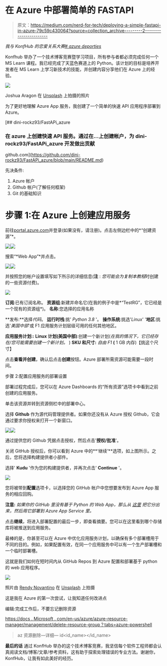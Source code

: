 # 在 Azure 中部署简单的 FASTAPI

> 原文：<https://medium.com/nerd-for-tech/deploying-a-simple-fastapi-in-azure-79c59c430064?source=collection_archive---------2----------------------->

*我与 KonfHub 的恋爱关系大赛*[*# azure deporties*](https://twitter.com/intent/tweet?url=https%3A%2F%2Fdevstories.konfhub.com%2F&text=Hey%F0%9F%96%90%EF%B8%8F%20I%20am%20taking%20part%20in%20%23azuredevstories%20)

Konfhub 举办了一个技术博客竞赛暨学习项目，所有参与者都必须完成任何一个 MS Learn 课程。我已经完成了天蓝色赛道上的 Python。该计划的目标是培养开发者在 MS Learn 上学习新技术的技能，并创建内容分享他们在 Azure 上的经验。

![](img/23687a299cd3fd4659ff5f62d63907f5.png)

Joshua Aragon 在 [Unsplash](https://unsplash.com?utm_source=medium&utm_medium=referral) 上拍摄的照片

为了更好地理解 Azure App 服务，我创建了一个简单的快速 API 应用程序部署到 Azure。

[](https://github.com/dini-rockz93/FastAPi_azure/blob/main/README.md) [## dini-rockz93/FastAPi_azure

### 在 azure 上创建快速 API 服务。通过在…上创建帐户，为 dini-rockz93/FastAPi_azure 开发做出贡献

github.com](https://github.com/dini-rockz93/FastAPi_azure/blob/main/README.md) 

先决条件:

1.  Azure 帐户
2.  Github 帐户(了解任何框架)
3.  Git 的基础知识

# 步骤 1:在 Azure 上创建应用服务

前往[portal.azure.com](https://portal.azure.com/)并登录(如果没有，请注册)。点击左侧边栏中的*“创建资源”*。

![](img/23f73d16e79dcba20f2cc90ddcfeda8f.png)![](img/5432804c2cf60837e7d17208acd8d28c.png)

搜索“*Web App”*并点击。

![](img/eed0855f922506b302f200f7ee638848.png)![](img/17c7bee752d249aeb5c309caecfdba47.png)

并按照您的帐户设置填写如下所示的详细信息(**注** : *您可能会为复制本教程*时创建的一些资源付费)。

![](img/e05441e089fbf442ba379489d84aa2c4.png)

**订阅**:已有订阅名称。
**资源组**:新建并命名它(在我的例子中是*“TestRG”，它已经是一个现有的资源组*)。
**名称**:您选择的应用名称

**发布:**选择*代码*。
**运行时栈**:挑' *Python 3.8* '。
**操作系统**:挑选'*Linux*'
'**地区**:挑选'*美国中部*'或 F1 应用服务计划层级可用的任何其他地区。

**应用服务计划::
Linux 计划(美国中部)**:创建一个新计划(*在我的情况下，它已经存在/您可能需要创建一个新计划。* )
**SKU 和尺寸:** *自由 F1* **(** 1 GB 内存)【挑这个尺寸】

点击**查看并创建**，确认后点击**创建**按钮。Azure 部署所需资源可能需要一段时间。

步骤 2:配置应用服务的部署设置

部署过程完成后，您可以在 Azure Dashboards 的“所有资源”选项卡中看到之前创建的应用服务。

单击该资源并转到资源侧栏中的部署中心。

选择 **Github** 作为源代码管理提供者。如果你还没有从 Azure 授权 Github，它会通过要求你授权来打开一个新窗口。

![](img/3f7c729a914f32d31f217799cd4b88d8.png)![](img/68abe0dd1aff8ea2068e04646c8318db.png)

通过提供您的 Github 凭据点击授权，然后点击'**授权/批准**'。

关闭 GitHub 授权后，你可以看到 Azure 中的**‘继续’**选项，如上图所示。之后，您将选择构建提供者小部件。

选择' **Kudu** '作为您的构建提供者，并再次点击' **Continue** '。

![](img/96a9ec7f373d561b2f0092734bcbf0cd.png)

您将被带到**配置**选项卡，以选择您的 GitHub 帐户中您想要发布到 Azure App 服务的相应回购。

**注意:** *如果你的 GitHub 里没有基于 Python 的 Web App，那么从* [*这里*](https://github.com/dini-rockz93/FastAPi_azure/) *把它分出来，然后用它部署到 Azure App Service 里。*

点击**继续**，将进入部署配置的最后一步，即查看摘要。您可以在这里看到哪个存储库将被推送到应用服务。

最棒的是，你甚至可以在 Azure 中优化应用服务计划，以确保有多个部署槽用于不同的目的。例如，如果配置有效，在同一个应用服务中可以有一个生产部署槽和一个临时部署槽。

这就是我们如何在短时间内从 GitHub Repos 到 Azure 配置和部署基于 python 的 web 应用程序。

![](img/b9994ec8ba3698008b1b3ebd9aa22e35.png)

照片由 [Rendy Novantino](https://unsplash.com/@novantino?utm_source=medium&utm_medium=referral) 在 [Unsplash](https://unsplash.com?utm_source=medium&utm_medium=referral) 上拍摄

这是我在 Azure 的第一次尝试，让我知道任何改进点

编辑:完成工作后，不要忘记删除资源

[https://docs . Microsoft . com/en-us/azure/azure-resource-manager/management/delete-resource-group？tabs=azure-powershell](https://docs.microsoft.com/en-us/azure/azure-resource-manager/management/delete-resource-group?tabs=azure-powershell)

> az 资源删除—详细— id<id_name></id_name>

**最后的话**
通过 KonfHub 举办的这个技术博客竞赛，我坚信每个软件工程师都会认真阅读文档/博客/文章/参考资料，这有助于探索处理错误的专业方法。谢谢你，KonfHub，让我有如此美好的经历。